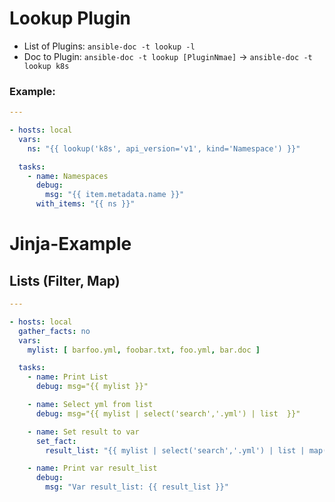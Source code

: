 # Lookup Plugin 

- List of Plugins: `ansible-doc -t lookup -l`
- Doc to Plugin: `ansible-doc -t lookup [PluginNmae]` -> `ansible-doc -t lookup k8s`

### Example:
```yaml
---

- hosts: local
  vars:
    ns: "{{ lookup('k8s', api_version='v1', kind='Namespace') }}"

  tasks:
    - name: Namespaces
      debug:
        msg: "{{ item.metadata.name }}"
      with_items: "{{ ns }}"
```     

# Jinja-Example

## Lists (Filter, Map)

```yaml
---

- hosts: local
  gather_facts: no
  vars:
    mylist: [ barfoo.yml, foobar.txt, foo.yml, bar.doc ]

  tasks:
    - name: Print List
      debug: msg="{{ mylist }}"

    - name: Select yml from list
      debug: msg="{{ mylist | select('search','.yml') | list  }}"

    - name: Set result to var
      set_fact:
        result_list: "{{ mylist | select('search','.yml') | list | map('upper') | join(', ')  }}"

    - name: Print var result_list
      debug:
        msg: "Var result_list: {{ result_list }}"
```

